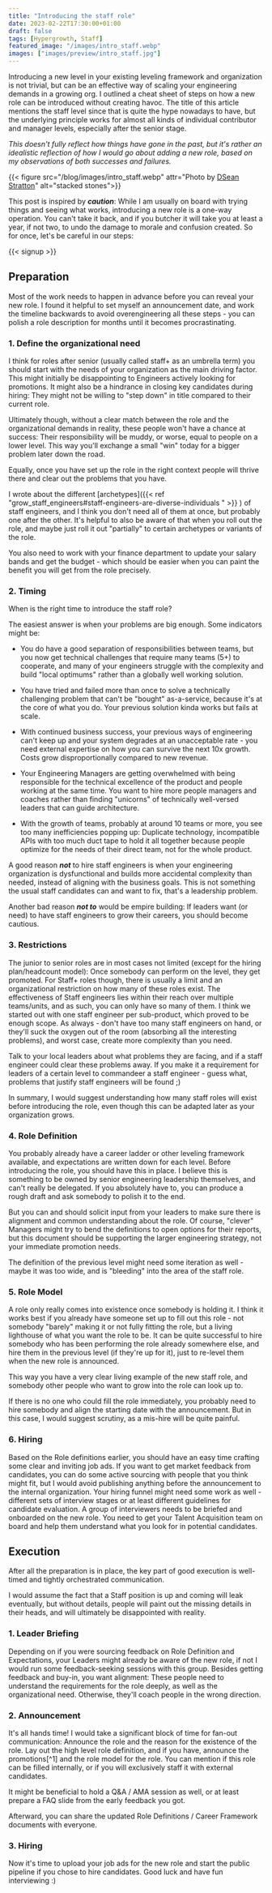 ```yaml
---
title: "Introducing the staff role"
date: 2023-02-22T17:30:00+01:00
draft: false
tags: [Hypergrowth, Staff]
featured_image: "/images/intro_staff.webp"
images: ["images/preview/intro_staff.jpg"]
---
```


Introducing a new level in your existing leveling framework and organization is not trivial, but can be an effective way of scaling your engineering demands in a growing org. I outlined a cheat sheet of steps on how a new role can be introduced without creating havoc. The title of this article mentions the staff level since that is quite the hype nowadays to have, but the underlying principle works for almost all kinds of individual contributor and manager levels, especially after the senior stage.

_This doesn't fully reflect how things have gone in the past, but it's rather an idealistic reflection of how I would go about adding a new role, based on my observations of both successes and failures._

{{< figure src="/blog/images/intro_staff.webp" attr="Photo by [DSean Stratton](https://unsplash.com/@seanstratton)" alt="stacked stones">}}

This post is inspired by ***caution***: While I am usually on board with trying things and seeing what works, introducing a new role is a one-way operation. You can't take it back, and if you butcher it will take you at least a year, if not two, to undo the damage to morale and confusion created. So for once, let's be careful in our steps:

{{< signup >}}  

## Preparation 

Most of the work needs to happen in advance before you can reveal your new role. I found it helpful to set myself an announcement date, and work the timeline backwards to avoid overengineering all these steps - you can polish a role description for months until it becomes procrastinating.

### 1. Define the organizational need

I think for roles after senior (usually called staff+ as an umbrella term) you should start with the needs of your organization as the main driving factor. This might initially be disappointing to Engineers actively looking for promotions. It might also be a hindrance in closing key candidates during hiring: They might not be willing to "step down" in title compared to their current role. 

Ultimately though, without a clear match between the role and the organizational demands in reality, these people won't have a chance at success: Their responsibility will be muddy, or worse, equal to people on a lower level. This way you'll exchange a small "win" today for a bigger problem later down the road.

Equally, once you have set up the role in the right context people will thrive there and clear out the problems that you have. 

I wrote about the different [archetypes]({{< ref "grow_staff_engineers#staff-engineers-are-diverse-individuals " >}}  ) of staff engineers, and I think you don't need all of them at once, but probably one after the other. It's helpful to also be aware of that when you roll out the role, and maybe just roll it out "partially" to certain archetypes or variants of the role.

You also need to work with your finance department to update your salary bands and get the budget - which should be easier when you can paint the benefit you will get from the role precisely.

### 2. Timing

When is the right time to introduce the staff role? 

The easiest answer is when your problems are big enough. Some indicators might be:

* You do have a good separation of responsibilities between teams, but you now get technical challenges that require many teams (5+) to cooperate, and many of your engineers struggle with the complexity and build "local optimums" rather than a globally well working solution. 

* You have tried and failed more than once to solve a technically challenging problem that can't be "bought" as-a-service, because it's at the core of what you do. Your previous solution kinda works but fails at scale.

* With continued business success, your previous ways of engineering can't keep up and your system degrades at an unacceptable rate - you need external expertise on how you can survive the next 10x growth. Costs grow disproportionally compared to new revenue.

* Your Engineering Managers are getting overwhelmed with being responsible for the technical excellence of the product and people working at the same time. You want to hire more people managers and coaches rather than finding "unicorns" of technically well-versed leaders that can guide architecture.

* With the growth of teams, probably at around 10 teams or more, you see too many inefficiencies popping up: Duplicate technology, incompatible APIs with too much duct tape to hold it all together because people optimize for the needs of their direct team, not for the whole product.

A good reason ***not*** to hire staff engineers is when your engineering organization is dysfunctional and builds more accidental complexity than needed, instead of aligning with the business goals. This is not something the usual staff candidates can and want to fix, that's a leadership problem.

Another bad reason ***not to*** would be empire building: If leaders want (or need) to have staff engineers to grow their careers, you should become cautious. 

### 3. Restrictions

The junior to senior roles are in most cases not limited (except for the hiring plan/headcount model): Once somebody can perform on the level, they get promoted. For Staff+ roles though, there is usually a limit and an organizational restriction on how many of these roles exist. The effectiveness of Staff engineers lies within their reach over multiple teams/units, and as such, you can only have so many of them. I think we started out with one staff engineer per sub-product, which proved to be enough scope. As always - don't have too many staff engineers on hand, or they'll suck the oxygen out of the room (absorbing all the interesting problems), and worst case, create more complexity than you need. 

Talk to your local leaders about what problems they are facing, and if a staff engineer could clear these problems away. If you make it a requirement for leaders of a certain level to commandeer a staff engineer - guess what, problems that justify staff engineers will be found ;) 

In summary, I would suggest understanding how many staff roles will exist before introducing the role, even though this can be adapted later as your organization grows.

### 4. Role Definition

You probably already have a career ladder or other leveling framework available, and expectations are written down for each level. Before introducing the role, you should have this in place. I believe this is something to be owned by senior engineering leadership themselves, and can't really be delegated. If you absolutely have to, you can produce a rough draft and ask somebody to polish it to the end. 

But you can and should solicit input from your leaders to make sure there is alignment and common understanding about the role. Of course, "clever" Managers might try to bend the definitions to open options for their reports, but this document should be supporting the larger engineering strategy, not your immediate promotion needs. 

The definition of the previous level might need some iteration as well - maybe it was too wide, and is "bleeding" into the area of the staff role. 

### 5. Role Model

A role only really comes into existence once somebody is holding it. I think it works best if you already have someone set up to fill out this role - not somebody "barely" making it or not fully fitting the role, but a living lighthouse of what you want the role to be. It can be quite successful to hire somebody who has been performing the role already somewhere else, and hire them in the previous level (if they're up for it), just to re-level them when the new role is announced. 

This way you have a very clear living example of the new staff role, and somebody other people who want to grow into the role can look up to. 

If there is no one who could fill the role immediately, you probably need to hire somebody and align the starting date with the announcement. But in this case, I would suggest scrutiny, as a mis-hire will be quite painful. 

### 6. Hiring

Based on the Role definitions earlier, you should have an easy time crafting some clear and inviting job ads. If you want to get market feedback from candidates, you can do some active sourcing with people that you think might fit, but I would avoid publishing anything before the announcement to the internal organization. Your hiring funnel might need some work as well - different sets of interview stages or at least different guidelines for candidate evaluation. A group of interviewers needs to be briefed and onboarded on the new role. You need to get your Talent Acquisition team on board and help them understand what you look for in potential candidates.

## Execution

After all the preparation is in place, the key part of good execution is well-timed and tightly orchestrated communication. 

I would assume the fact that a Staff position is up and coming will leak eventually, but without details, people will paint out the missing details in their heads, and will ultimately be disappointed with reality.

### 1. Leader Briefing
Depending on if you were sourcing feedback on Role Definition and Expectations, your Leaders might already be aware of the new role, if not I would run some feedback-seeking sessions with this group. Besides getting feedback and buy-in, you want alignment: These people need to understand the requirements for the role deeply, as well as the organizational need. Otherwise, they'll coach people in the wrong direction. 

### 2. Announcement

It's all hands time! I would take a significant block of time for fan-out communication: Announce the role and the reason for the existence of the role. Lay out the high level role definition, and if you have, announce the promotions[^1] and the role model for the role. You can mention if this role can be filled internally, or if you will exclusively staff it with external candidates. 

It might be beneficial to hold a Q&A / AMA session as well, or at least prepare a FAQ slide from the early feedback you got.

Afterward, you can share the updated Role Definitions / Career Framework documents with everyone.

### 3. Hiring

Now it's time to upload your job ads for the new role and start the public pipeline if you chose to hire candidates. Good luck and have fun interviewing :)


